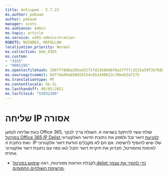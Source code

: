 ```yaml
---
title: Antispam - 5.7.23
ms.author: pebaum
author: pebaum
manager: scotv
ms.audience: Admin
ms.topic: article
ms.service: o365-administration
ROBOTS: NOINDEX, NOFOLLOW
localization_priority: Normal
ms.collection: Adm_O365
ms.custom:
- "3155"
- "9001195"
ms.openlocfilehash: 296ff78d6e285ed31f1fd3268b9078a2ffffc3515a59f367685d054fc76bcc4c
ms.sourcegitcommit: b5f7da89a650d2915dc652449623c78be6247175
ms.translationtype: MT
ms.contentlocale: he-IL
ms.lasthandoff: 08/05/2021
ms.locfileid: "53932206"
---
```

# <a name="banned-sending-ip"></a>שליחה IP אסורה

בעת שליחה לנמען Office 365, שולח עשוי להיתקל בשגיאה זו. השולח צריך לבקר [בפורטל Office 365 IP Delist למניעת](https://sender.office.com/) דואר זבל ולספק את כתובת הדואר האלקטרוני ואת כתובת ה- IP שלו שיש להוסיף לרשימה. אם הם לא מקבלים הודעת דואר אלקטרוני לאימות מהפורטל, תבדוק את תיקיית דואר הזבל ו/או נסה עם כתובת דואר אלקטרוני אחרת. 

- לקבלת הוראות מפורטות, ראה [שימוש בפורטל delist כדי להסיר את עצמך מרשימת השולחים החסומים](https://docs.microsoft.com/microsoft-365/security/office-365-security/use-the-delist-portal-to-remove-yourself-from-the-office-365-blocked-senders-lis?view=o365-worldwide).
